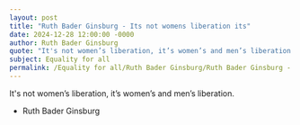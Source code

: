 ```yaml
---
layout: post
title: "Ruth Bader Ginsburg - Its not womens liberation its"
date: 2024-12-28 12:00:00 -0000
author: Ruth Bader Ginsburg
quote: "It's not women’s liberation, it’s women’s and men’s liberation."
subject: Equality for all
permalink: /Equality for all/Ruth Bader Ginsburg/Ruth Bader Ginsburg - Its not womens liberation its
---
```


It's not women’s liberation, it’s women’s and men’s liberation.

- Ruth Bader Ginsburg
